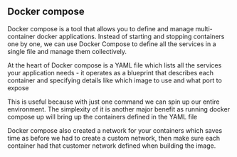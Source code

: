 Docker compose
---

Docker compose is a tool that allows you to define and manage multi-container docker applications. Instead of starting and stopping containers one by one, we can use Docker Compose to define 
all the services in a single file and manage them collectively.

At the heart of Docker compose is a YAML file which lists all the services your application needs - it operates as a blueprint that describes each container and specifying details like which image to use and what port to expose

This is useful because with just one command we can spin up our entire environment. The simplexity of it is another major benefit as running docker compose up will bring up the containers defined in the YAML file

Docker compose also created a network for your containers which saves time as before we had to create a custom network, then make sure each container had that customer network defined when building the image.


